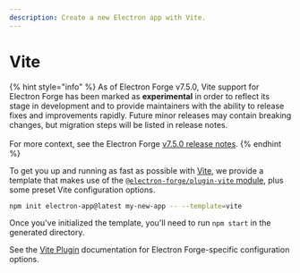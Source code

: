 ```yaml
---
description: Create a new Electron app with Vite.
---
```


# Vite

{% hint style="info" %}
As of Electron Forge v7.5.0, Vite support for Electron Forge has been marked as **experimental** in order to reflect its stage in development and to provide maintainers with the ability to release fixes and improvements rapidly. Future minor releases may contain breaking changes, but migration steps will be listed in release notes.\
\
For more context, see the Electron Forge [v7.5.0 release notes](https://github.com/electron/forge/releases/tag/v7.5.0).
{% endhint %}

To get you up and running as fast as possible with [Vite](https://vitejs.dev/), we provide a template that makes use of the [`@electron-forge/plugin-vite` module](../config/plugins/vite.md), plus some preset Vite configuration options.

```bash
npm init electron-app@latest my-new-app -- --template=vite
```

Once you've initialized the template, you'll need to run `npm start` in the generated directory.

See the [Vite Plugin](../config/plugins/vite.md) documentation for Electron Forge-specific configuration options.
